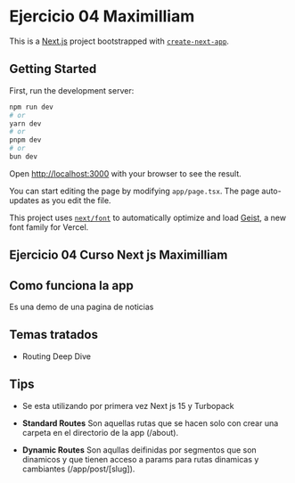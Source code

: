 # Ejercicio 04 Maximilliam

This is a [Next.js](https://nextjs.org) project bootstrapped with [`create-next-app`](https://nextjs.org/docs/app/api-reference/cli/create-next-app).

## Getting Started

First, run the development server:

```bash
npm run dev
# or
yarn dev
# or
pnpm dev
# or
bun dev
```

Open [http://localhost:3000](http://localhost:3000) with your browser to see the result.

You can start editing the page by modifying `app/page.tsx`. The page auto-updates as you edit the file.

This project uses [`next/font`](https://nextjs.org/docs/app/building-your-application/optimizing/fonts) to automatically optimize and load [Geist](https://vercel.com/font), a new font family for Vercel.

## Ejercicio 04 Curso Next js Maximilliam

## Como funciona la app

Es una demo de una pagina de noticias

## Temas tratados

- Routing Deep Dive

## Tips

- Se esta utilizando por primera vez Next js 15 y Turbopack

- **Standard Routes** Son aquellas rutas que se hacen solo con crear una carpeta en el directorio de la app (/about).
- **Dynamic Routes** Son aqullas deifinidas por segmentos que son dinamicos y que tienen acceso a params para rutas dinamicas y cambiantes (/app/post/[slug]).
